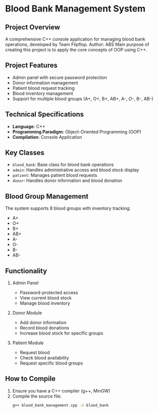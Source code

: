 # Blood Bank Management System

## Project Overview
A comprehensive C++ console application for managing blood bank operations, developed by Team Flipflop. Author: ABS
Main purpose of creating this project is to apply the core concepts of OOP using C++. 

## Project Features
- Admin panel with secure password protection
- Donor information management
- Patient blood request tracking
- Blood inventory management
- Support for multiple blood groups (A+, O+, B+, AB+, A-, O-, B-, AB-)

## Technical Specifications
- **Language**: C++
- **Programming Paradigm**: Object-Oriented Programming (OOP)
- **Compilation**: Console Application

## Key Classes
- `blood_bank`: Base class for blood bank operations
- `admin`: Handles administrative access and blood stock display
- `patient`: Manages patient blood requests
- `donor`: Handles donor information and blood donation

## Blood Group Management
The system supports 8 blood groups with inventory tracking:
- A+
- O+
- B+
- AB+
- A-
- O-
- B-
- AB-

## Functionality
1. Admin Panel
   - Password-protected access
   - View current blood stock
   - Manage blood inventory

2. Donor Module
   - Add donor information
   - Record blood donations
   - Increase blood stock for specific groups

3. Patient Module
   - Request blood
   - Check blood availability
   - Request specific blood groups

## How to Compile
1. Ensure you have a C++ compiler (g++, MinGW)
2. Compile the source file:
   ```bash
   g++ blood_bank_management.cpp -o blood_bank